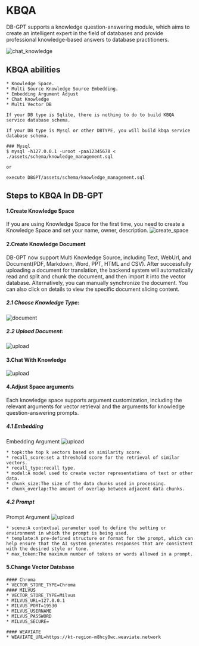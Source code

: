 KBQA
==================================
DB-GPT supports a knowledge question-answering module, which aims to create an intelligent expert in the field of databases and provide professional knowledge-based answers to database practitioners.

![chat_knowledge](https://github.com/eosphoros-ai/DB-GPT/assets/13723926/6e55f2e5-94f7-4906-aed6-097db5c6c721)

## KBQA abilities


```{admonition} KBQA abilities
* Knowledge Space.
* Multi Source Knowledge Source Embedding.
* Embedding Argument Adjust
* Chat Knowledge
* Multi Vector DB
```

```{note}
If your DB type is Sqlite, there is nothing to do to build KBQA service database schema.

If your DB type is Mysql or other DBTYPE, you will build kbqa service database schema.

### Mysql
$ mysql -h127.0.0.1 -uroot -paa12345678 < ./assets/schema/knowledge_management.sql

or 

execute DBGPT/assets/schema/knowledge_management.sql
```

## Steps to KBQA In DB-GPT

#### 1.Create Knowledge Space
If you are using Knowledge Space for the first time, you need to create a Knowledge Space and set your name, owner, description.
![create_space](https://github.com/eosphoros-ai/DB-GPT/assets/13723926/a93e597b-c392-465f-89d5-b55621d068a8)



#### 2.Create Knowledge Document
DB-GPT now support Multi Knowledge Source, including Text, WebUrl, and Document(PDF, Markdown, Word, PPT, HTML and CSV).
After successfully uploading a document for translation, the backend system will automatically read and split and chunk the document, and then import it into the vector database. Alternatively, you can manually synchronize the document. You can also click on details to view the specific document slicing content.
##### 2.1 Choose Knowledge Type:
![document](https://github.com/eosphoros-ai/DB-GPT/assets/13723926/5b8173da-f444-4607-9d12-14bcab8179d0)

##### 2.2 Upload Document:
![upload](https://github.com/eosphoros-ai/DB-GPT/assets/13723926/91b338fc-d3b2-476e-9396-3f6b4f16a890)


#### 3.Chat With Knowledge
![upload](https://github.com/eosphoros-ai/DB-GPT/assets/13723926/a8281be7-1454-467d-81c9-15ef108aac10)

#### 4.Adjust Space arguments
Each knowledge space supports argument customization, including the relevant arguments for vector retrieval and the arguments for knowledge question-answering prompts.
##### 4.1 Embedding
Embedding Argument
![upload](https://github.com/eosphoros-ai/DB-GPT/assets/13723926/f1221bd5-d049-4ceb-96e6-8709e76e502e)

```{tip} Embedding arguments
* topk:the top k vectors based on similarity score.
* recall_score:set a threshold score for the retrieval of similar vectors.
* recall_type:recall type. 
* model:A model used to create vector representations of text or other data.
* chunk_size:The size of the data chunks used in processing.
* chunk_overlap:The amount of overlap between adjacent data chunks.
```

##### 4.2 Prompt
Prompt Argument
![upload](https://github.com/eosphoros-ai/DB-GPT/assets/13723926/9918c9c3-ed64-4804-9e05-fa7d7d177bec)

```{tip} Prompt arguments
* scene:A contextual parameter used to define the setting or environment in which the prompt is being used.
* template:A pre-defined structure or format for the prompt, which can help ensure that the AI system generates responses that are consistent with the desired style or tone.
* max_token:The maximum number of tokens or words allowed in a prompt. 
```

#### 5.Change Vector Database

```{admonition} Vector Store SETTINGS
#### Chroma
* VECTOR_STORE_TYPE=Chroma
#### MILVUS
* VECTOR_STORE_TYPE=Milvus
* MILVUS_URL=127.0.0.1
* MILVUS_PORT=19530
* MILVUS_USERNAME
* MILVUS_PASSWORD
* MILVUS_SECURE=

#### WEAVIATE
* WEAVIATE_URL=https://kt-region-m8hcy0wc.weaviate.network
```
